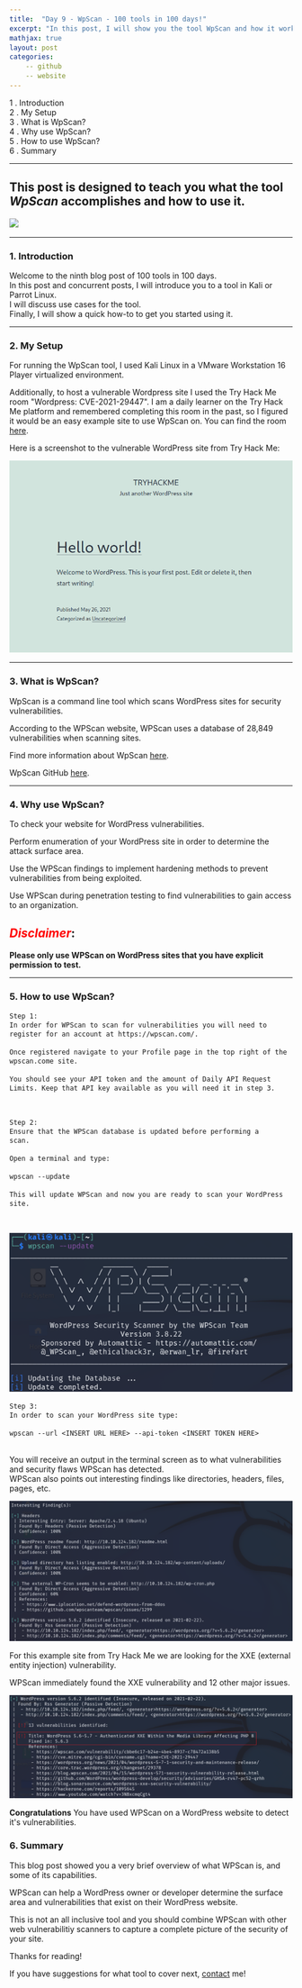 ```yaml
---
title:  "Day 9 - WpScan - 100 tools in 100 days!"
excerpt: "In this post, I will show you the tool WpScan and how it works."
mathjax: true
layout: post
categories:
    -- github
    -- website
---
```


1 . Introduction
<br>
2 . My Setup
<br>
3 . What is WpScan?
<br>
4 . Why use WpScan?
<br>
5 . How to use WpScan?
<br>
6 . Summary

---

## This post is designed to teach you what the tool *WpScan* accomplishes and how to use it.

![](https://raw.githubusercontent.com/matthewomccorkle/matthewomccorkle.github.io/master/_posts/assets/100%20tools/WpScan/cheat1.PNG)

---

### 1. **Introduction**

Welcome to the ninth blog post of 100 tools in 100 days.<br> 
In this post and concurrent posts, I will introduce you to a tool in Kali or Parrot Linux. <br>
I will discuss use cases for the tool.<br> 
Finally, I will show a quick how-to to get you started using it. 

---

### 2. **My Setup**

For running the WpScan tool, I used Kali Linux in a VMware Workstation 16 Player virtualized environment.

Additionally, to host a vulnerable Wordpress site I used the Try Hack Me room "Wordpress: CVE-2021-29447". I am a daily learner on the Try Hack Me platform and remembered completing this room in the past, so I figured it would be an easy example site to use WpScan on. You can find the room [here](https://tryhackme.com/room/wordpresscve202129447).

Here is a screenshot to the vulnerable WordPress site from Try Hack Me:

![](https://raw.githubusercontent.com/matthewomccorkle/matthewomccorkle.github.io/master/_posts/assets/100%20tools/wpscan/wpscan2.png)

---

### 3. **What is WpScan?**

WpScan is a command line tool which scans WordPress sites for security vulnerabilities. 

According to the WPScan website, WPScan uses a database of 28,849 vulnerabilities when scanning sites. 

Find more information about WpScan [here](https://WpScan.com/wordpress-security-scanner).

WpScan GitHub [here](https://github.com/WpScanteam/WpScan).

---

### 4. **Why use WpScan?**

To check your website for WordPress vulnerabilities. 

Perform enumeration of your WordPress site in order to determine the attack surface area.

Use the WPScan findings to implement hardening methods to prevent vulnerabilities from being exploited. 

Use WPScan during penetration testing to find vulnerabilities to gain access to an organization. 

## <span style="color:red">***Disclaimer***</span>:<br>
**Please only use WPScan on WordPress sites that you have explicit permission to test.**

---

### 5. **How to use WpScan?**

    Step 1:
    In order for WPScan to scan for vulnerabilities you will need to register for an account at https://wpscan.com/.

    Once registered navigate to your Profile page in the top right of the wpscan.come site.

    You should see your API token and the amount of Daily API Request Limits. Keep that API key available as you will need it in step 3.

<br>

    Step 2:
    Ensure that the WPScan database is updated before performing a 
    scan.

    Open a terminal and type:

    wpscan --update

    This will update WPScan and now you are ready to scan your WordPress site.

<br>

![](https://raw.githubusercontent.com/matthewomccorkle/matthewomccorkle.github.io/master/_posts/assets/100%20tools/wpscan/wpscan4.png)

    Step 3:
    In order to scan your WordPress site type:

    wpscan --url <INSERT URL HERE> --api-token <INSERT TOKEN HERE>

<br>
You will receive an output in the terminal screen as to what vulnerabilities and security flaws WPScan has detected. 
<br>
WPScan also points out interesting findings like directories, headers, files, pages, etc.<br>

![](https://raw.githubusercontent.com/matthewomccorkle/matthewomccorkle.github.io/master/_posts/assets/100%20tools/wpscan/wpscan7.png)

For this example site from Try Hack Me we are looking for the XXE (external 
entity injection) vulnerability.

WPScan immediately found the XXE vulnerability and 12 other major issues.<br>

![](https://raw.githubusercontent.com/matthewomccorkle/matthewomccorkle.github.io/master/_posts/assets/100%20tools/wpscan/wpscan6.png)

**Congratulations** You have used WPScan on a WordPress website to detect it's vulnerabilities. 

### 6. **Summary**

This blog post showed you a very brief overview of what WPScan is, and some of its capabilities.

WPScan can help a WordPress owner or developer determine the surface area and vulnerabilities that exist on their WordPress website.

This is not an all inclusive tool and you should combine WPScan with other web vulnerabilitiy scanners to capture a complete picture of the security of your site.

Thanks for reading!<br>

If you have suggestions for what tool to cover next, [contact](mailto:matthew.o.mccorkle@gmail.com) me!